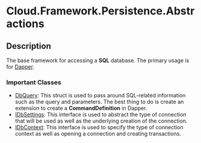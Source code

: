 # Cloud.Framework.Persistence.Abstractions

## Description
The base framework for accessing a **SQL** database. The primary usage is for [Dapper](https://dapper-tutorial.net/dapper).

### Important Classes
- [DbQuery](./Sql.Base/DbQuery.cs): This struct is used to pass around SQL-related information such as the query and parameters. The best thing to do is create an extension to create a **CommandDefinition** in Dapper.
- [IDbSettings](./Sql.Interfaces/IDbSettings.cs): This interface is used to abstract the type of connection that will be used as well as the underlying creation of the connection.
- [IDbContext](./Sql.Interfaces/IDbContext.cs): This interface is used to specify the type of connection context as well as opening a connection and creating transactions.